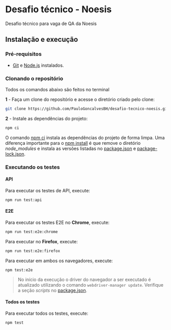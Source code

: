 # Desafio técnico - Noesis

Desafio técnico para vaga de QA da Noesis

## Instalação e execução

### Pré-requisitos

- [Git](https://git-scm.com/download/) e [Node.js](https://nodejs.org/en/download/) instalados.

### Clonando o repositório

Todos os comandos abaixo são feitos no terminal

**1** - Faça um clone do repositório e acesse o diretório criado pelo clone:

```sh
git clone https://github.com/PauloGoncalvesBH/desafio-tecnico-noesis.git && cd desafio-tecnico-noesis
```

**2** - Instale as dependências do projeto:

```sh
npm ci
```

O comando [npm ci](https://docs.npmjs.com/cli/ci.html) instala as dependências do projeto de forma limpa. Uma diferença importante para o [npm install](https://docs.npmjs.com/cli/install) é que remove o diretório _node_modules_ e instala as versões listadas no  [package.json](./package.json) e [package-lock.json](./package-lock.json).

### Executando os testes

#### API

Para executar os testes de API, execute:

```
npm run test:api
```

#### E2E

Para executar os testes E2E no **Chrome**, execute:

```sh
npm run test:e2e:chrome
```

Para executar no **Firefox**, execute:

```sh
npm run test:e2e:firefox
```

Para executar em ambos os navegadores, execute:
```
npm test:e2e
```

> No início da execução o driver do navegador a ser executado é atualizado utilizando o comando `webdriver-manager update`. Verifique a seção _scripts_ no [package.json](package.json).

#### Todos os testes

Para executar todos os testes, execute:

```sh
npm test
```